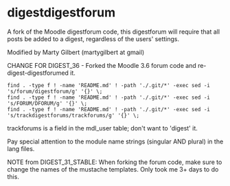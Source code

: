 digestdigestforum
===========

A fork of the Moodle digestforum code, this digestforum will require that all posts be added to a digest, 
regardless of the users' settings.

Modified by Marty Gilbert (martygilbert at gmail)

CHANGE FOR DIGEST_36 - Forked the Moodle 3.6 forum code and re-digest-digestforumed it. 

```
find . -type f ! -name 'README.md' ! -path './.git/*' -exec sed -i 's/forum/digestforum/g' '{}' \;
find . -type f ! -name 'README.md' ! -path './.git/*' -exec sed -i 's/FORUM/DFORUM/g' '{}' \;
find . -type f ! -name 'README.md' ! -path './.git/*' -exec sed -i 's/trackdigestforums/trackforums/g' '{}' \;
```

trackforums is a field in the mdl_user table; don't want to 'digest' it.

Pay special attention to the module name strings (singular AND plural) in the lang files.

NOTE from DIGEST_31_STABLE:
When forking the forum code, make sure to change the names of the mustache templates. Only
took me 3+ days to do this. 
